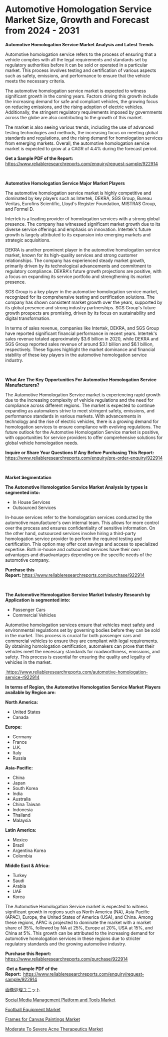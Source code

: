<p><h1>Automotive Homologation Service Market Size, Growth and Forecast from 2024 - 2031</h1></p><p><strong>Automotive Homologation Service Market Analysis and Latest Trends</strong></p>
<p><p>Automotive homologation service refers to the process of ensuring that a vehicle complies with all the legal requirements and standards set by regulatory authorities before it can be sold or operated in a particular market. This process involves testing and certification of various aspects such as safety, emissions, and performance to ensure that the vehicle meets the necessary criteria.</p><p>The automotive homologation service market is expected to witness significant growth in the coming years. Factors driving this growth include the increasing demand for safe and compliant vehicles, the growing focus on reducing emissions, and the rising adoption of electric vehicles. Additionally, the stringent regulatory requirements imposed by governments across the globe are also contributing to the growth of this market.</p><p>The market is also seeing various trends, including the use of advanced testing technologies and methods, the increasing focus on meeting global standards and regulations, and the rising demand for homologation services from emerging markets. Overall, the automotive homologation service market is expected to grow at a CAGR of 4.4% during the forecast period.</p></p>
<p><strong>Get a Sample PDF of the Report:&nbsp;</strong> <a href="https://www.reliableresearchreports.com/enquiry/request-sample/922914">https://www.reliableresearchreports.com/enquiry/request-sample/922914</a></p>
<p>&nbsp;</p>
<p><strong>Automotive Homologation Service Major Market Players</strong></p>
<p><p>The automotive homologation service market is highly competitive and dominated by key players such as Intertek, DEKRA, SGS Group, Bureau Veritas, Eurofins Scientific, Lloyd's Register Foundation, MISTRAS Group, and Formel D.</p><p>Intertek is a leading provider of homologation services with a strong global presence. The company has witnessed significant market growth due to its diverse service offerings and emphasis on innovation. Intertek's future growth is largely attributed to its expansion into emerging markets and strategic acquisitions.</p><p>DEKRA is another prominent player in the automotive homologation service market, known for its high-quality services and strong customer relationships. The company has experienced steady market growth, primarily driven by its technological advancements and commitment to regulatory compliance. DEKRA's future growth projections are positive, with a focus on expanding its service portfolio and strengthening its market presence.</p><p>SGS Group is a key player in the automotive homologation service market, recognized for its comprehensive testing and certification solutions. The company has shown consistent market growth over the years, supported by its global presence and strong industry partnerships. SGS Group's future growth prospects are promising, driven by its focus on sustainability and digital transformation.</p><p>In terms of sales revenue, companies like Intertek, DEKRA, and SGS Group have reported significant financial performance in recent years. Intertek's sales revenue totaled approximately $3.6 billion in 2020, while DEKRA and SGS Group reported sales revenue of around $3.1 billion and $6.1 billion, respectively. These figures highlight the market dominance and financial stability of these key players in the automotive homologation service industry.</p></p>
<p>&nbsp;</p>
<p><strong>What Are The Key Opportunities For Automotive Homologation Service Manufacturers?</strong></p>
<p><p>The Automotive Homologation Service market is experiencing rapid growth due to the increasing complexity of vehicle regulations and the need for compliance across different regions. The market is expected to continue expanding as automakers strive to meet stringent safety, emissions, and performance standards in various markets. With advancements in technology and the rise of electric vehicles, there is a growing demand for homologation services to ensure compliance with evolving regulations. The future outlook for the Automotive Homologation Service market is positive, with opportunities for service providers to offer comprehensive solutions for global vehicle homologation needs.</p></p>
<p><strong>Inquire or Share Your Questions If Any Before Purchasing This Report:</strong> <a href="https://www.reliableresearchreports.com/enquiry/pre-order-enquiry/922914">https://www.reliableresearchreports.com/enquiry/pre-order-enquiry/922914</a></p>
<p>&nbsp;</p>
<p><strong>Market Segmentation</strong></p>
<p><strong>The Automotive Homologation Service Market Analysis by types is segmented into:</strong></p>
<p><ul><li>In House Services</li><li>Outsourced Services</li></ul></p>
<p><p>In-house services refer to the homologation services conducted by the automotive manufacturer's own internal team. This allows for more control over the process and ensures confidentiality of sensitive information. On the other hand, outsourced services involve hiring a third-party homologation service provider to perform the required testing and certification. This option may offer cost savings and access to specialized expertise. Both in-house and outsourced services have their own advantages and disadvantages depending on the specific needs of the automotive company.</p></p>
<p><strong>Purchase this Report:&nbsp;</strong><a href="https://www.reliableresearchreports.com/purchase/922914">https://www.reliableresearchreports.com/purchase/922914</a></p>
<p>&nbsp;</p>
<p><strong>The Automotive Homologation Service Market Industry Research by Application is segmented into:</strong></p>
<p><ul><li>Passenger Cars</li><li>Commercial Vehicles</li></ul></p>
<p><p>Automotive homologation services ensure that vehicles meet safety and environmental regulations set by governing bodies before they can be sold in the market. This process is crucial for both passenger cars and commercial vehicles to ensure they are compliant with legal requirements. By obtaining homologation certification, automakers can prove that their vehicles meet the necessary standards for roadworthiness, emissions, and safety. This process is essential for ensuring the quality and legality of vehicles in the market.</p></p>
<p><a href="https://www.reliableresearchreports.com/automotive-homologation-service-r922914">&nbsp;https://www.reliableresearchreports.com/automotive-homologation-service-r922914</a></p>
<p><strong>In terms of Region, the Automotive Homologation Service Market Players available by Region are:</strong></p>
<p>
    <p> <strong> North America: </strong>
        <ul>
            <li>United States</li>
            <li>Canada</li>
        </ul>
        </p> 
    <p> <strong> Europe: </strong>
        <ul>
            <li>Germany</li>
            <li>France</li>
            <li>U.K.</li>
            <li>Italy</li>
            <li>Russia</li>
        </ul>
        </p> 
    <p> <strong> Asia-Pacific: </strong>
        <ul>
            <li>China</li>
            <li>Japan</li>
            <li>South Korea</li>
            <li>India</li>
            <li>Australia</li>
            <li>China Taiwan</li>
            <li>Indonesia</li>
            <li>Thailand</li>
            <li>Malaysia</li>
        </ul>
        </p> 
    <p> <strong> Latin America: </strong>
        <ul>
            <li>Mexico</li>
            <li>Brazil</li>
            <li>Argentina Korea</li>
            <li>Colombia</li>
        </ul>
        </p> 
    <p> <strong> Middle East & Africa: </strong>
        <ul>
            <li>Turkey</li>
            <li>Saudi</li>
            <li>Arabia</li>
            <li>UAE</li>
            <li>Korea</li>
        </ul>
    </p>
    </p>
<p><p>The Automotive Homologation Service market is expected to witness significant growth in regions such as North America (NA), Asia Pacific (APAC), Europe, the United States of America (USA), and China. Among these regions, APAC is projected to dominate the market with a market share of 35%, followed by NA at 25%, Europe at 20%, USA at 15%, and China at 5%. This growth can be attributed to the increasing demand for automotive homologation services in these regions due to stricter regulatory standards and the growing automotive industry.</p></p>
<p><strong>Purchase this Report: </strong><a href="https://www.reliableresearchreports.com/purchase/922914">https://www.reliableresearchreports.com/purchase/922914</a></p>
<p>&nbsp;<strong>Get a Sample PDF of the Report:&nbsp;&nbsp;</strong><a href="https://www.reliableresearchreports.com/enquiry/request-sample/922914">https://www.reliableresearchreports.com/enquiry/request-sample/922914</a></p>
<p><strong></strong></p>
<p><p><a href="https://github.com/oqoeusbvpadwjs08/Market-Research-Report-List-2/blob/main/650323055876.md">画像処理ユニット</a></p><p><a href="https://github.com/SashaBeier2023/Market-Research-Report-List-1/blob/main/social-media-management-platform-and-tools-market.md">Social Media Management Platform and Tools Market</a></p><p><a href="https://www.linkedin.com/pulse/football-equipment-market-insight-trends-growth-forecasted-from-ar0tc?trackingId=wUfKz%2F5Nk78sipr85uvq%2Bw%3D%3D">Football Equipment Market</a></p><p><a href="https://www.linkedin.com/pulse/frames-canvas-paintings-market-insight-trends-growth-forecasted-izigc?trackingId=2VICq9zNwXV%2F7FUBfVaeNw%3D%3D">Frames for Canvas Paintings Market</a></p><p><a href="https://github.com/ashman753/Market-Research-Report-List-1/blob/main/moderate-to-severe-acne-therapeutics-market.md">Moderate To Severe Acne Therapeutics Market</a></p></p>